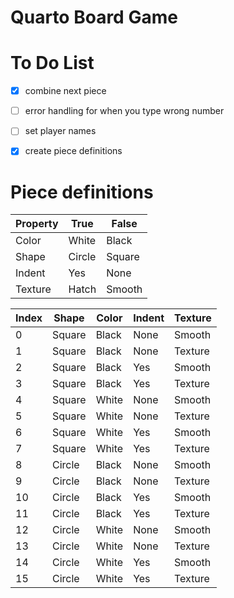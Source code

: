 
# Quarto Board Game

# To Do List
- [x] combine next piece
- [ ] error handling for when you type wrong number
- [ ] set player names
- [x] create piece definitions


# Piece definitions

|Property | True | False |
|------|-------|------|
|Color | White | Black|
|Shape | Circle | Square|
|Indent | Yes | None|
|Texture | Hatch | Smooth|

| Index | Shape | Color | Indent | Texture |
|----|--------|-------|------|--------|
| 0  | Square | Black | None | Smooth |
| 1  | Square | Black | None | Texture |
| 2  | Square | Black | Yes | Smooth |
| 3  | Square | Black | Yes | Texture |
| 4  | Square | White |  None | Smooth |
| 5  | Square | White |  None | Texture |
| 6  | Square | White |  Yes | Smooth |
| 7  | Square | White |  Yes | Texture |
| 8  | Circle | Black | None | Smooth |
| 9  | Circle | Black | None | Texture |
| 10 | Circle | Black | Yes | Smooth |
| 11 | Circle | Black | Yes | Texture |
| 12 | Circle | White |  None | Smooth |
| 13 | Circle | White |  None | Texture |
| 14 | Circle | White |  Yes | Smooth |
| 15 | Circle | White |  Yes | Texture |

